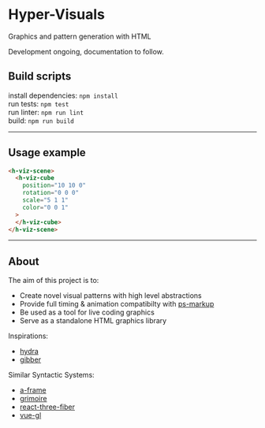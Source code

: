 # Hyper-Visuals
Graphics and pattern generation with HTML

Development ongoing, documentation to follow.

## Build scripts
install dependencies: `npm install`  
run tests: `npm test`  
run linter: `npm run lint`  
build: `npm run build`  

---

## Usage example 

```html
<h-viz-scene>
  <h-viz-cube
    position="10 10 0"
    rotation="0 0 0"
    scale="5 1 1"
    color="0 0 1"
  >
  </h-viz-cube>
</h-viz-scene>
```

---

## About

The aim of this project is to:
* Create novel visual patterns with high level abstractions
* Provide full timing & animation compatibilty with [ps-markup](https://github.com/0la0/ps-markup)
* Be used as a tool for live coding graphics
* Serve as a standalone HTML graphics library

Inspirations:
* [hydra](https://github.com/ojack/hydra)
* [gibber](https://github.com/gibber-cc/gibber)

Similar Syntactic Systems:
* [a-frame](https://aframe.io/)
* [grimoire](https://grimoire.gl/)
* [react-three-fiber](https://github.com/drcmda/react-three-fiber)
* [vue-gl](https://vue-gl.github.io/vue-gl/)
